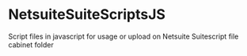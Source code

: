 # NetsuiteSuiteScriptsJS
Script files in javascript for usage or upload on Netsuite Suitescript file cabinet folder
